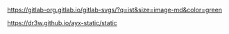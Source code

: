 https://gitlab-org.gitlab.io/gitlab-svgs/?q=ist&size=image-md&color=green

https://dr3w.github.io/ayx-static/static
